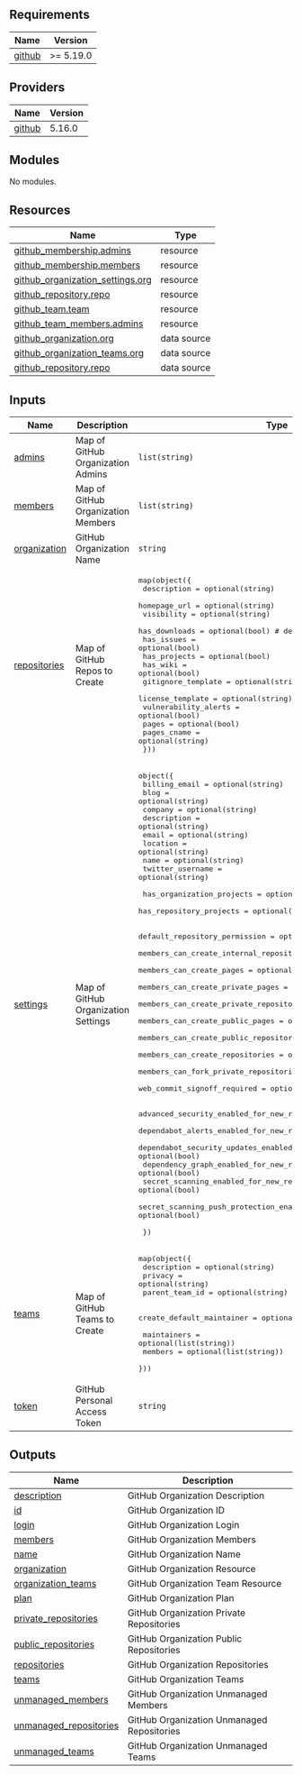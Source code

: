 <!-- BEGIN_TF_DOCS -->
## Requirements

| Name | Version |
|------|---------|
| <a name="requirement_github"></a> [github](#requirement\_github) | >= 5.19.0 |

## Providers

| Name | Version |
|------|---------|
| <a name="provider_github"></a> [github](#provider\_github) | 5.16.0 |

## Modules

No modules.

## Resources

| Name | Type |
|------|------|
| [github_membership.admins](https://registry.terraform.io/providers/integrations/github/latest/docs/resources/membership) | resource |
| [github_membership.members](https://registry.terraform.io/providers/integrations/github/latest/docs/resources/membership) | resource |
| [github_organization_settings.org](https://registry.terraform.io/providers/integrations/github/latest/docs/resources/organization_settings) | resource |
| [github_repository.repo](https://registry.terraform.io/providers/integrations/github/latest/docs/resources/repository) | resource |
| [github_team.team](https://registry.terraform.io/providers/integrations/github/latest/docs/resources/team) | resource |
| [github_team_members.admins](https://registry.terraform.io/providers/integrations/github/latest/docs/resources/team_members) | resource |
| [github_organization.org](https://registry.terraform.io/providers/integrations/github/latest/docs/data-sources/organization) | data source |
| [github_organization_teams.org](https://registry.terraform.io/providers/integrations/github/latest/docs/data-sources/organization_teams) | data source |
| [github_repository.repo](https://registry.terraform.io/providers/integrations/github/latest/docs/data-sources/repository) | data source |

## Inputs

| Name | Description | Type | Default | Required |
|------|-------------|------|---------|:--------:|
| <a name="input_admins"></a> [admins](#input\_admins) | Map of GitHub Organization Admins | `list(string)` | `[]` | no |
| <a name="input_members"></a> [members](#input\_members) | Map of GitHub Organization Members | `list(string)` | `[]` | no |
| <a name="input_organization"></a> [organization](#input\_organization) | GitHub Organization Name | `string` | n/a | yes |
| <a name="input_repositories"></a> [repositories](#input\_repositories) | Map of GitHub Repos to Create | <pre>map(object({<br>    description          = optional(string)<br>    homepage_url         = optional(string)<br>    visibility           = optional(string)<br>    has_downloads        = optional(bool) # deprecated<br>    has_issues           = optional(bool)<br>    has_projects         = optional(bool)<br>    has_wiki             = optional(bool)<br>    gitignore_template   = optional(string)<br>    license_template     = optional(string)<br>    vulnerability_alerts = optional(bool)<br>    pages                = optional(bool)<br>    pages_cname          = optional(string)<br>  }))</pre> | `{}` | no |
| <a name="input_settings"></a> [settings](#input\_settings) | Map of GitHub Organization Settings | <pre>object({<br>    billing_email    = optional(string)<br>    blog             = optional(string)<br>    company          = optional(string)<br>    description      = optional(string)<br>    email            = optional(string)<br>    location         = optional(string)<br>    name             = optional(string)<br>    twitter_username = optional(string)<br><br>    has_organization_projects = optional(bool)<br>    has_repository_projects   = optional(bool)<br><br>    default_repository_permission            = optional(string)<br>    members_can_create_internal_repositories = optional(bool)<br>    members_can_create_pages                 = optional(bool)<br>    members_can_create_private_pages         = optional(bool)<br>    members_can_create_private_repositories  = optional(bool)<br>    members_can_create_public_pages          = optional(bool)<br>    members_can_create_public_repositories   = optional(bool)<br>    members_can_create_repositories          = optional(bool)<br>    members_can_fork_private_repositories    = optional(bool)<br>    web_commit_signoff_required              = optional(bool)<br><br>    advanced_security_enabled_for_new_repositories               = optional(bool)<br>    dependabot_alerts_enabled_for_new_repositories               = optional(bool)<br>    dependabot_security_updates_enabled_for_new_repositories     = optional(bool)<br>    dependency_graph_enabled_for_new_repositories                = optional(bool)<br>    secret_scanning_enabled_for_new_repositories                 = optional(bool)<br>    secret_scanning_push_protection_enabled_for_new_repositories = optional(bool)<br><br>  })</pre> | `null` | no |
| <a name="input_teams"></a> [teams](#input\_teams) | Map of GitHub Teams to Create | <pre>map(object({<br>    description    = optional(string)<br>    privacy        = optional(string)<br>    parent_team_id = optional(string)<br><br>    create_default_maintainer = optional(bool)<br><br>    maintainers = optional(list(string))<br>    members     = optional(list(string))<br>  }))</pre> | `{}` | no |
| <a name="input_token"></a> [token](#input\_token) | GitHub Personal Access Token | `string` | n/a | yes |

## Outputs

| Name | Description |
|------|-------------|
| <a name="output_description"></a> [description](#output\_description) | GitHub Organization Description |
| <a name="output_id"></a> [id](#output\_id) | GitHub Organization ID |
| <a name="output_login"></a> [login](#output\_login) | GitHub Organization Login |
| <a name="output_members"></a> [members](#output\_members) | GitHub Organization Members |
| <a name="output_name"></a> [name](#output\_name) | GitHub Organization Name |
| <a name="output_organization"></a> [organization](#output\_organization) | GitHub Organization Resource |
| <a name="output_organization_teams"></a> [organization\_teams](#output\_organization\_teams) | GitHub Organization Team Resource |
| <a name="output_plan"></a> [plan](#output\_plan) | GitHub Organization Plan |
| <a name="output_private_repositories"></a> [private\_repositories](#output\_private\_repositories) | GitHub Organization Private Repositories |
| <a name="output_public_repositories"></a> [public\_repositories](#output\_public\_repositories) | GitHub Organization Public Repositories |
| <a name="output_repositories"></a> [repositories](#output\_repositories) | GitHub Organization Repositories |
| <a name="output_teams"></a> [teams](#output\_teams) | GitHub Organization Teams |
| <a name="output_unmanaged_members"></a> [unmanaged\_members](#output\_unmanaged\_members) | GitHub Organization Unmanaged Members |
| <a name="output_unmanaged_repositories"></a> [unmanaged\_repositories](#output\_unmanaged\_repositories) | GitHub Organization Unmanaged Repositories |
| <a name="output_unmanaged_teams"></a> [unmanaged\_teams](#output\_unmanaged\_teams) | GitHub Organization Unmanaged Teams |
<!-- END_TF_DOCS -->
